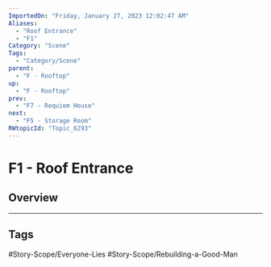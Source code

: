 ```yaml
---
ImportedOn: "Friday, January 27, 2023 12:02:47 AM"
Aliases:
  - "Roof Entrance"
  - "F1"
Category: "Scene"
Tags:
  - "Category/Scene"
parent:
  - "F - Rooftop"
up:
  - "F - Rooftop"
prev:
  - "F7 - Requiem House"
next:
  - "F5 - Storage Room"
RWtopicId: "Topic_6293"
---
```

# F1 - Roof Entrance
## Overview

---
## Tags
#Story-Scope/Everyone-Lies #Story-Scope/Rebuilding-a-Good-Man

